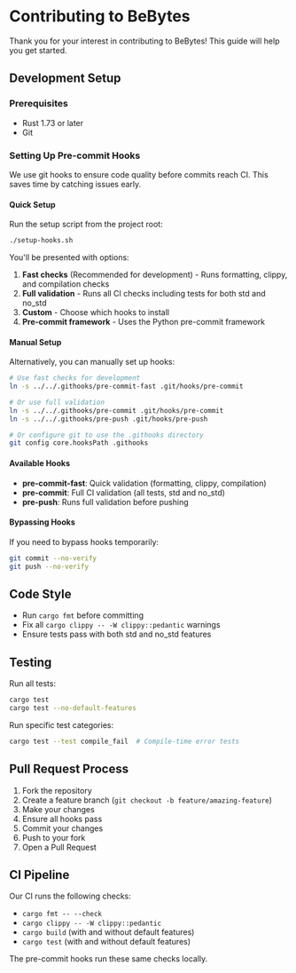 # Contributing to BeBytes

Thank you for your interest in contributing to BeBytes! This guide will help you get started.

## Development Setup

### Prerequisites

- Rust 1.73 or later
- Git

### Setting Up Pre-commit Hooks

We use git hooks to ensure code quality before commits reach CI. This saves time by catching issues early.

#### Quick Setup

Run the setup script from the project root:

```bash
./setup-hooks.sh
```

You'll be presented with options:
1. **Fast checks** (Recommended for development) - Runs formatting, clippy, and compilation checks
2. **Full validation** - Runs all CI checks including tests for both std and no_std
3. **Custom** - Choose which hooks to install
4. **Pre-commit framework** - Uses the Python pre-commit framework

#### Manual Setup

Alternatively, you can manually set up hooks:

```bash
# Use fast checks for development
ln -s ../../.githooks/pre-commit-fast .git/hooks/pre-commit

# Or use full validation
ln -s ../../.githooks/pre-commit .git/hooks/pre-commit
ln -s ../../.githooks/pre-push .git/hooks/pre-push

# Or configure git to use the .githooks directory
git config core.hooksPath .githooks
```

#### Available Hooks

- **pre-commit-fast**: Quick validation (formatting, clippy, compilation)
- **pre-commit**: Full CI validation (all tests, std and no_std)
- **pre-push**: Runs full validation before pushing

#### Bypassing Hooks

If you need to bypass hooks temporarily:

```bash
git commit --no-verify
git push --no-verify
```

## Code Style

- Run `cargo fmt` before committing
- Fix all `cargo clippy -- -W clippy::pedantic` warnings
- Ensure tests pass with both std and no_std features

## Testing

Run all tests:
```bash
cargo test
cargo test --no-default-features
```

Run specific test categories:
```bash
cargo test --test compile_fail  # Compile-time error tests
```

## Pull Request Process

1. Fork the repository
2. Create a feature branch (`git checkout -b feature/amazing-feature`)
3. Make your changes
4. Ensure all hooks pass
5. Commit your changes
6. Push to your fork
7. Open a Pull Request

## CI Pipeline

Our CI runs the following checks:
- `cargo fmt -- --check`
- `cargo clippy -- -W clippy::pedantic`
- `cargo build` (with and without default features)
- `cargo test` (with and without default features)

The pre-commit hooks run these same checks locally.